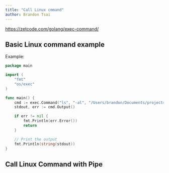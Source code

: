 ```yaml
---
title: "Call Linux cmmand"
author: Brandon Tsai
---
```



https://zetcode.com/golang/exec-command/


Basic Linux command example
---------------------------

Example:

```go
package main

import (
	"fmt"
	"os/exec"
)

func main() {
	cmd := exec.Command("ls", "-al", "/Users/brandon/Documents/projects/Go-Exercises")
	stdout, err := cmd.Output()

	if err != nil {
		fmt.Println(err.Error())
		return
	}

	// Print the output
	fmt.Println(string(stdout))
}
```

Call Linux Command with Pipe
----------------------------